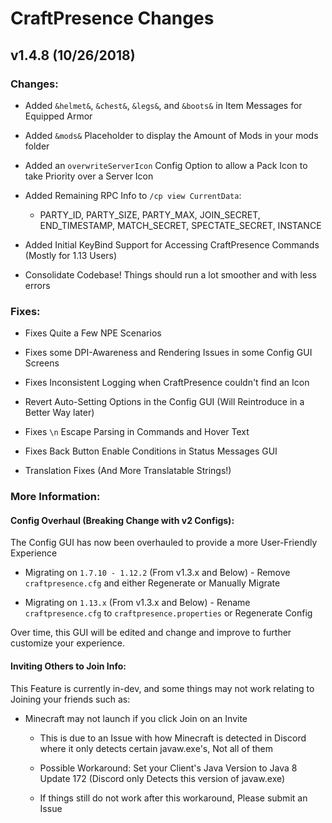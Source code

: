 # CraftPresence Changes

## v1.4.8 (10/26/2018)

### Changes:

* Added `&helmet&`, `&chest&`, `&legs&`, and `&boots&` in Item Messages for Equipped Armor

* Added `&mods&` Placeholder to display the Amount of Mods in your mods folder

* Added an `overwriteServerIcon` Config Option to allow a Pack Icon to take Priority over a Server Icon

* Added Remaining RPC Info to `/cp view CurrentData`:

  * PARTY_ID, PARTY_SIZE, PARTY_MAX, JOIN_SECRET, END_TIMESTAMP, MATCH_SECRET, SPECTATE_SECRET, INSTANCE

* Added Initial KeyBind Support for Accessing CraftPresence Commands (Mostly for 1.13 Users)

* Consolidate Codebase! Things should run a lot smoother and with less errors

### Fixes:

* Fixes Quite a Few NPE Scenarios

* Fixes some DPI-Awareness and Rendering Issues in some Config GUI Screens

* Fixes Inconsistent Logging when CraftPresence couldn't find an Icon

* Revert Auto-Setting Options in the Config GUI (Will Reintroduce in a Better Way later)

* Fixes `\n` Escape Parsing in Commands and Hover Text

* Fixes Back Button Enable Conditions in Status Messages GUI

* Translation Fixes (And More Translatable Strings!)

### More Information:

#### Config Overhaul (Breaking Change with v2 Configs):

The Config GUI has now been overhauled to provide a more User-Friendly Experience

* Migrating on `1.7.10 - 1.12.2` (From v1.3.x and Below) - Remove `craftpresence.cfg` and either Regenerate or Manually Migrate

* Migrating on `1.13.x` (From v1.3.x and Below) - Rename `craftpresence.cfg` to `craftpresence.properties` or Regenerate Config

Over time, this GUI will be edited and change and improve to further customize your experience.

#### Inviting Others to Join Info:

This Feature is currently in-dev, and some things may not work relating to Joining your friends such as:

* Minecraft may not launch if you click Join on an Invite

    * This is due to an Issue with how Minecraft is detected in Discord where it only detects certain javaw.exe's, Not all of them

    * Possible Workaround: Set your Client's Java Version to Java 8 Update 172 (Discord only Detects this version of javaw.exe)

    * If things still do not work after this workaround, Please submit an Issue
